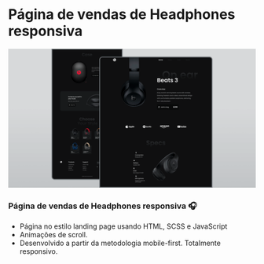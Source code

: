 # Página de vendas de Headphones responsiva
![](/preview.png)

### Página de vendas de Headphones responsiva 🎧

- Página no estilo landing page usando HTML, SCSS e JavaScript
- Animações de scroll.
- Desenvolvido a partir da metodologia mobile-first. Totalmente responsivo.




